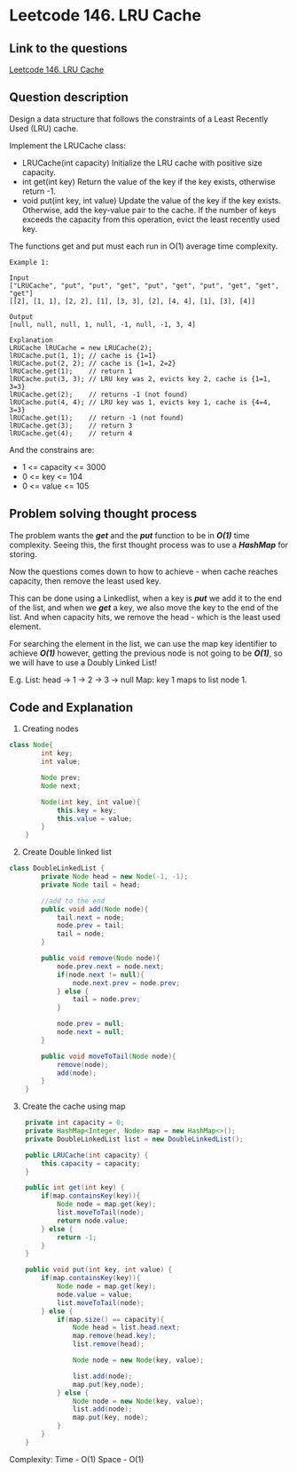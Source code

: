# Leetcode 146. LRU Cache

## Link to the questions

[Leetcode 146. LRU Cache](https://leetcode.com/problems/lru-cache/description/)

## Question description

Design a data structure that follows the constraints of a Least Recently Used (LRU) cache.

Implement the LRUCache class:

- LRUCache(int capacity) Initialize the LRU cache with positive size capacity.
- int get(int key) Return the value of the key if the key exists, otherwise return -1.
- void put(int key, int value) Update the value of the key if the key exists. Otherwise, add the key-value pair to the cache. If the number of keys exceeds the capacity from this operation, evict the least recently used key.

The functions get and put must each run in O(1) average time complexity.

```
Example 1:

Input
["LRUCache", "put", "put", "get", "put", "get", "put", "get", "get", "get"]
[[2], [1, 1], [2, 2], [1], [3, 3], [2], [4, 4], [1], [3], [4]]

Output
[null, null, null, 1, null, -1, null, -1, 3, 4]

Explanation
LRUCache lRUCache = new LRUCache(2);
lRUCache.put(1, 1); // cache is {1=1}
lRUCache.put(2, 2); // cache is {1=1, 2=2}
lRUCache.get(1);    // return 1
lRUCache.put(3, 3); // LRU key was 2, evicts key 2, cache is {1=1, 3=3}
lRUCache.get(2);    // returns -1 (not found)
lRUCache.put(4, 4); // LRU key was 1, evicts key 1, cache is {4=4, 3=3}
lRUCache.get(1);    // return -1 (not found)
lRUCache.get(3);    // return 3
lRUCache.get(4);    // return 4

```

And the constrains are:

- 1 <= capacity <= 3000
- 0 <= key <= 104
- 0 <= value <= 105

## Problem solving thought process

The problem wants the **_get_** and the **_put_** function to be in **_O(1)_** time complexity. Seeing this, the first thought process was to use a **_HashMap_** for storing.

Now the questions comes down to how to achieve - when cache reaches capacity, then remove the least used key.

This can be done using a Linkedlist, when a key is **_put_** we add it to the end of the list, and when we **_get_** a key, we also move the key to the end of the list. And when capacity hits, we remove the head - which is the least used element.

For searching the element in the list, we can use the map key identifier to achieve **_O(1)_** however, getting the previous node is not going to be **_O(1)_**, so we will have to use a Doubly Linked List!

E.g.
List: head -> 1 -> 2 -> 3 -> null
Map: key 1 maps to list node 1.

## Code and Explanation

1. Creating nodes

```java
class Node{
        int key;
        int value;

        Node prev;
        Node next;

        Node(int key, int value){
            this.key = key;
            this.value = value;
        }
    }
```

2. Create Double linked list

```java
class DoubleLinkedList {
        private Node head = new Node(-1, -1);
        private Node tail = head;

        //add to the end
        public void add(Node node){
            tail.next = node;
            node.prev = tail;
            tail = node;
        }

        public void remove(Node node){
            node.prev.next = node.next;
            if(node.next != null){
                node.next.prev = node.prev;
            } else {
                tail = node.prev;
            }

            node.prev = null;
            node.next = null;
        }

        public void moveToTail(Node node){
            remove(node);
            add(node);
        }
    }
```

3. Create the cache using map

```java
    private int capacity = 0;
    private HashMap<Integer, Node> map = new HashMap<>();
    private DoubleLinkedList list = new DoubleLinkedList();

    public LRUCache(int capacity) {
        this.capacity = capacity;
    }

    public int get(int key) {
        if(map.containsKey(key)){
            Node node = map.get(key);
            list.moveToTail(node);
            return node.value;
        } else {
            return -1;
        }
    }

    public void put(int key, int value) {
        if(map.containsKey(key)){
            Node node = map.get(key);
            node.value = value;
            list.moveToTail(node);
        } else {
            if(map.size() == capacity){
                Node head = list.head.next;
                map.remove(head.key);
                list.remove(head);

                Node node = new Node(key, value);

                list.add(node);
                map.put(key,node);
            } else {
                Node node = new Node(key, value);
                list.add(node);
                map.put(key, node);
            }
        }
    }
```

Complexity:
Time - O(1)
Space - O(1)
